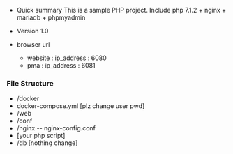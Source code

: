 
* Quick summary
This is a sample PHP project.
Include php 7.1.2 + nginx + mariadb + phpmyadmin

* Version
1.0

* browser url
	* website : ip_address : 6080
	* pma : ip_address : 6081

### File Structure
- /docker
 - docker-compose.yml [plz change user pwd]
- /web
 - /conf
 - /nginx
    -- nginx-config.conf
 - [your php script]
- /db [nothing change]
